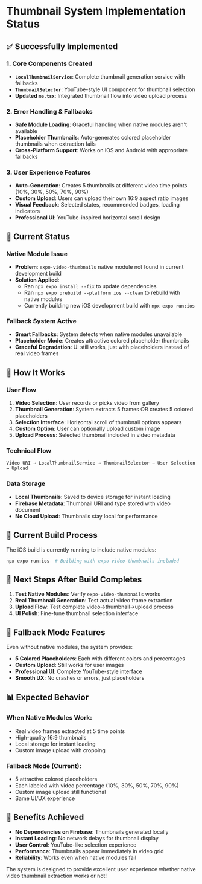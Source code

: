 # Thumbnail System Implementation Status

## ✅ **Successfully Implemented**

### 1. Core Components Created
- **`LocalThumbnailService`**: Complete thumbnail generation service with fallbacks
- **`ThumbnailSelector`**: YouTube-style UI component for thumbnail selection
- **Updated `me.tsx`**: Integrated thumbnail flow into video upload process

### 2. Error Handling & Fallbacks
- **Safe Module Loading**: Graceful handling when native modules aren't available
- **Placeholder Thumbnails**: Auto-generates colored placeholder thumbnails when extraction fails
- **Cross-Platform Support**: Works on iOS and Android with appropriate fallbacks

### 3. User Experience Features
- **Auto-Generation**: Creates 5 thumbnails at different video time points (10%, 30%, 50%, 70%, 90%)
- **Custom Upload**: Users can upload their own 16:9 aspect ratio images
- **Visual Feedback**: Selected states, recommended badges, loading indicators
- **Professional UI**: YouTube-inspired horizontal scroll design

## 🔧 **Current Status**

### Native Module Issue
- **Problem**: `expo-video-thumbnails` native module not found in current development build
- **Solution Applied**: 
  - Ran `npx expo install --fix` to update dependencies
  - Ran `npx expo prebuild --platform ios --clean` to rebuild with native modules
  - Currently building new iOS development build with `npx expo run:ios`

### Fallback System Active
- **Smart Fallbacks**: System detects when native modules unavailable
- **Placeholder Mode**: Creates attractive colored placeholder thumbnails
- **Graceful Degradation**: UI still works, just with placeholders instead of real video frames

## 🎯 **How It Works**

### User Flow
1. **Video Selection**: User records or picks video from gallery
2. **Thumbnail Generation**: System extracts 5 frames OR creates 5 colored placeholders
3. **Selection Interface**: Horizontal scroll of thumbnail options appears
4. **Custom Option**: User can optionally upload custom image
5. **Upload Process**: Selected thumbnail included in video metadata

### Technical Flow
```
Video URI → LocalThumbnailService → ThumbnailSelector → User Selection → Upload
```

### Data Storage
- **Local Thumbnails**: Saved to device storage for instant loading
- **Firebase Metadata**: Thumbnail URI and type stored with video document
- **No Cloud Upload**: Thumbnails stay local for performance

## 📱 **Current Build Process**

The iOS build is currently running to include native modules:
```bash
npx expo run:ios  # Building with expo-video-thumbnails included
```

## 🔄 **Next Steps After Build Completes**

1. **Test Native Modules**: Verify `expo-video-thumbnails` works
2. **Real Thumbnail Generation**: Test actual video frame extraction
3. **Upload Flow**: Test complete video→thumbnail→upload process
4. **UI Polish**: Fine-tune thumbnail selection interface

## 🎨 **Fallback Mode Features**

Even without native modules, the system provides:
- **5 Colored Placeholders**: Each with different colors and percentages
- **Custom Upload**: Still works for user images
- **Professional UI**: Complete YouTube-style interface
- **Smooth UX**: No crashes or errors, just placeholders

## 📊 **Expected Behavior**

### When Native Modules Work:
- Real video frames extracted at 5 time points
- High-quality 16:9 thumbnails
- Local storage for instant loading
- Custom image upload with cropping

### Fallback Mode (Current):
- 5 attractive colored placeholders
- Each labeled with video percentage (10%, 30%, 50%, 70%, 90%)
- Custom image upload still functional
- Same UI/UX experience

## 🚀 **Benefits Achieved**

- **No Dependencies on Firebase**: Thumbnails generated locally
- **Instant Loading**: No network delays for thumbnail display
- **User Control**: YouTube-like selection experience
- **Performance**: Thumbnails appear immediately in video grid
- **Reliability**: Works even when native modules fail

The system is designed to provide excellent user experience whether native video thumbnail extraction works or not!
